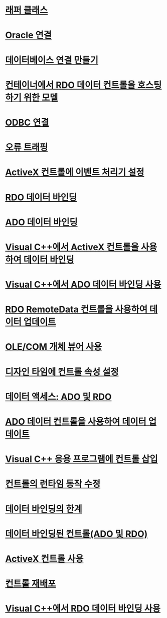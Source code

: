 # [래퍼 클래스](wrapper-classes.md)
# [Oracle 연결](oracle-connections.md)
# [데이터베이스 연결 만들기](creating-database-connections.md)
# [컨테이너에서 RDO 데이터 컨트롤을 호스팅하기 위한 모델](model-for-hosting-rdo-data-controls-in-a-container.md)
# [ODBC 연결](odbc-connections.md)
# [오류 트래핑](error-trapping.md)
# [ActiveX 컨트롤에 이벤트 처리기 설정](setting-event-handlers-on-activex-controls.md)
# [RDO 데이터 바인딩](rdo-databinding.md)
# [ADO 데이터 바인딩](ado-databinding.md)
# [Visual C++에서 ActiveX 컨트롤을 사용하여 데이터 바인딩](databinding-with-activex-controls-in-visual-cpp.md)
# [Visual C++에서 ADO 데이터 바인딩 사용](using-ado-databinding-in-visual-cpp.md)
# [RDO RemoteData 컨트롤을 사용하여 데이터 업데이트](updating-data-with-the-rdo-remotedata-control.md)
# [OLE/COM 개체 뷰어 사용](using-the-ole-com-object-viewer.md)
# [디자인 타임에 컨트롤 속성 설정](setting-control-properties-at-design-time.md)
# [데이터 액세스: ADO 및 RDO](data-access-ado-and-rdo.md)
# [ADO 데이터 컨트롤을 사용하여 데이터 업데이트](updating-data-with-the-ado-data-control.md)
# [Visual C++ 응용 프로그램에 컨트롤 삽입](inserting-the-control-into-a-visual-cpp-application.md)
# [컨트롤의 런타임 동작 수정](modifying-a-control-s-run-time-behavior.md)
# [데이터 바인딩의 한계](limitations-of-databinding.md)
# [데이터 바인딩된 컨트롤(ADO 및 RDO)](data-bound-controls-ado-and-rdo.md)
# [ActiveX 컨트롤 사용](using-activex-controls.md)
# [컨트롤 재배포](redistributing-controls.md)
# [Visual C++에서 RDO 데이터 바인딩 사용](using-rdo-databinding-in-visual-cpp.md)
